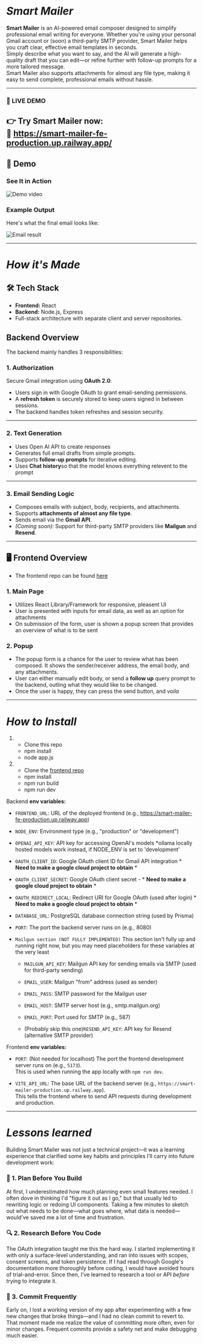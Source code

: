 # *Smart Mailer*

**Smart Mailer** is an AI-powered email composer designed to simplify professional email writing for everyone. Whether you're using your personal Gmail account or (soon) a third-party SMTP provider, Smart Mailer helps you craft clear, effective email templates in seconds.  
Simply describe what you want to say, and the AI will generate a high-quality draft that you can edit—or refine further with follow-up prompts for a more tailored message.  
Smart Mailer also supports attachments for almost any file type, making it easy to send complete, professional emails without hassle.

---
### 🚀 LIVE DEMO

👉 **Try Smart Mailer now:**  
🔗 **https://smart-mailer-fe-production.up.railway.app/**
---

## 🎥 Demo

### See It in Action

![Demo video](./public/email-sender-demo.gif)

### Example Output

Here's what the final email looks like:

![Email result](./public/email-result.png)

---
# *How it's Made*

## 🛠️ Tech Stack

- **Frontend:** React  
- **Backend:** Node.js, Express  
- Full-stack architecture with separate client and server repositories.

## Backend Overview
The backend mainly handles 3 responsibilities:
### 1. Authorization

Secure Gmail integration using **OAuth 2.0**:

- Users sign in with Google OAuth to grant email-sending permissions.
- A **refresh token** is securely stored to keep users signed in between sessions.
- The backend handles token refreshes and session security.

---

### 2. Text Generation

- Uses Open AI API to create responses
- Generates full email drafts from simple prompts.
- Supports **follow-up prompts** for iterative editing.
- Uses **Chat history**so that the model knows everything relevent to the prompt

---

### 3. Email Sending Logic

- Composes emails with subject, body, recipients, and attachments.
- Supports **attachments of almost any file type**.
- Sends email via the **Gmail API**.  
- *(Coming soon)*: Support for third-party SMTP providers like **Mailgun** and **Resend**.

---

## 🖥️ Frontend Overview
- The frontend repo can be found [here](https://github.com/hobbbbies/smart-mailer-FE)

### 1. Main Page

- Utilizes React Library/Framework for responsive, pleasent UI
- User is presented with inputs for email data, as well as an option for attachments
- On submission of the form, user is shown a popup screen that provides an overview of what is to be sent

### 2. Popup
- The popup form is a chance for the user to review what has been composed. It shows the sender/receiver address, the email body, and any attachments.
- User can either manually edit body, or send a **follow up** query prompt to the backend, outling what they would like to be changed.
- Once the user is happy, they can press the send button, and *voila*

---
# *How to Install*
1. - Clone this repo
   - npm install
   - node app.js
2. - Clone the [frontend repo](https://github.com/hobbbbies/smart-mailer-FE)
   - npm install
   - npm run build
   - npm run dev
   
Backend **env variables:** 
- `FRONTEND_URL`: URL of the deployed frontend (e.g., https://smart-mailer-fe-production.up.railway.app)

- `NODE_ENV`: Environment type (e.g., "production" or "development")

- `OPENAI_API_KEY`: API key for accessing OpenAI's models *ollama locally hosted models work instead, if NODE_ENV is set to 'development'

- `OAUTH_CLIENT_ID`: Google OAuth client ID for Gmail API integration * **Need to make a google cloud project to obtain** *

- `OAUTH_CLIENT_SECRET`: Google OAuth client secret - * **Need to make a google cloud project to obtain** *

- `OAUTH_REDIRECT_LOCAL`: Redirect URI for Google OAuth (used after login) * **Need to make a google cloud project to obtain** *
  
- `DATABASE_URL`: PostgreSQL database connection string (used by Prisma)

- `PORT`: The port the backend server runs on (e.g., 8080)

- `Mailgun section (NOT FULLY IMPLEMENTED)`
  This section isn't fully up and running right now, but you may need placeholders for these variables at the very least
  - `MAILGUN_API_KEY`: Mailgun API key for sending emails via SMTP (used for third-party sending)
  
  - `EMAIL_USER`: Mailgun "from" address (used as sender)
  
  - `EMAIL_PASS`: SMTP password for the Mailgun user
  
  - `EMAIL_HOST`: SMTP server host (e.g., smtp.mailgun.org)
  
  - `EMAIL_PORT`: Port used for SMTP (e.g., 587)
  - (Probably skip this one)`RESEND_API_KEY`: API key for Resend (alternative SMTP provider)

Frontend **env variables:**

- `PORT`: (Not needed for localhost) The port the frontend development server runs on (e.g., `5173`).  
  This is used when running the app locally with `npm run dev`.

- `VITE_API_URL`: The base URL of the backend server (e.g., `https://smart-mailer-production.up.railway.app`).  
  This tells the frontend where to send API requests during development and production.
---

# *Lessons learned*

Building Smart Mailer was not just a technical project—it was a learning experience that clarified some key habits and principles I’ll carry into future development work:

### 🧠 1. Plan Before You Build

At first, I underestimated how much planning even small features needed. I often dove in thinking I'd "figure it out as I go," but that usually led to rewriting logic or redoing UI components. Taking a few minutes to sketch out what needs to be done—what goes where, what data is needed—would’ve saved me a lot of time and frustration.

### 🔍 2. Research Before You Code

The OAuth integration taught me this the hard way. I started implementing it with only a surface-level understanding, and ran into issues with scopes, consent screens, and token persistence. If I had read through Google's documentation more thoroughly before coding, I would have avoided hours of trial-and-error. Since then, I’ve learned to research a tool or API *before* trying to integrate it.

### 💾 3. Commit Frequently

Early on, I lost a working version of my app after experimenting with a few new changes that broke things—and I had no clean commit to revert to. That moment made me realize the value of committing more often, even for minor changes. Frequent commits provide a safety net and make debugging much easier.

